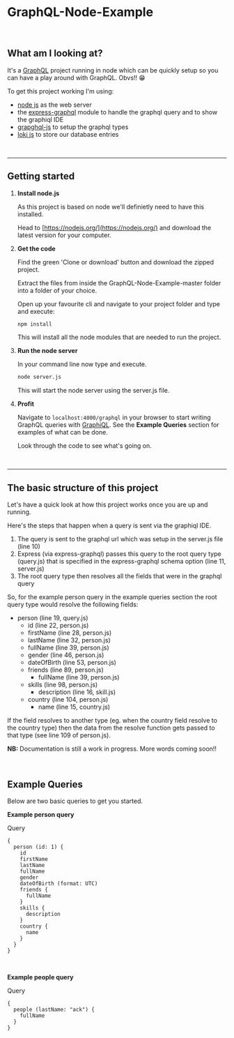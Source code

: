 # GraphQL-Node-Example
<br/>

## What am I looking at?

It's a [GraphQL](http://graphql.org/) project running in node which can be quickly setup so you can have a play around with GraphQL. Obvs!! :grin:

To get this project working I'm using:
* [node js](https://nodejs.org) as the web server
* the [express-graphql](https://github.com/graphql/express-graphql) module to handle the graphql query and to show the graphiql IDE
* [grapghql-js](https://github.com/graphql/graphql-js) to setup the graphql types
* [loki js](https://github.com/techfort/LokiJS) to store our database entries 

<br/>

----

## Getting started

1. **Install node.js**
  
    As this project is based on node we'll definietly need to have this installed.

    Head to [https://nodejs.org/](https://nodejs.org/) and download the latest version for your computer.

2. **Get the code**

    Find the green 'Clone or download' button and download the zipped project.

    Extract the files from inside the GraphQL-Node-Example-master folder into a folder of your choice.

    Open up your favourite cli and navigate to your project folder and type and execute:

    ```cmd
    npm install
    ```

    This will install all the node modules that are needed to run the project.

3. **Run the node server**

    In your command line now type and execute.

    ```cmd
    node server.js
    ```

    This will start the node server using the server.js file.

4. **Profit**

    Navigate to ```localhost:4000/graphql``` in your browser to start writing GraphQL queries with [GraphiQL](https://github.com/graphql/graphiql). See the **Example Queries** section for examples of what can be done. 

    Look through the code to see what's going on.

<br/>

----

## The basic structure of this project

Let's have a quick look at how this project works once you are up and running.

Here's the steps that happen when a query is sent via the graphiql IDE.

1. The query is sent to the graphql url which was setup in the server.js file (line 10)
2. Express (via express-graphql) passes this query to the root query type (query.js) that is specified in the express-graphql schema option (line 11, server.js)
3. The root query type then resolves all the fields that were in the graphql query 

  So, for the example person query in the example queries section the root query type would resolve the following fields:

  * person (line 19, query.js)
    * id (line 22, person.js)
    * firstName (line 28, person.js)
    * lastName (line 32, person.js)
    * fullName (line 39, person.js)
    * gender (line 46, person.js)
    * dateOfBirth (line 53, person.js)
    * friends (line 89, person.js)
      * fullName (line 39, person.js)
    * skills (line 98, person.js)
      * description (line 16, skill.js)
    * country (line 104, person.js)
      * name (line 15, country.js)

  If the field resolves to another type (eg. when the country field resolve to the country type) then the data from the resolve function gets passed to that type (see line 109 of person.js).


**NB:** Documentation is still a work in progress. More words coming soon!!

<br/>

## Example Queries

Below are two basic queries to get you started.

**Example person query**

Query
```
{
  person (id: 1) {
    id
    firstName
    lastName
    fullName
    gender
    dateOfBirth (format: UTC)
    friends {
      fullName
    }
    skills {
      description
    }
    country {
      name
    }
  }
}
```

<br/>

**Example people query**

Query
```
{
  people (lastName: "ack") {
    fullName
  }
}
```
